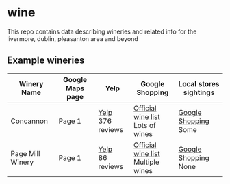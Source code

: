 # wine

This repo contains data describing wineries and related info for the livermore, dublin, pleasanton area and beyond

## Example wineries

| Winery Name | Google Maps page | Yelp | Google Shopping | Local stores sightings |
| --- | --- | --- | --- | --- |
| Concannon |  Page 1 |  [Yelp](https://www.yelp.com/biz/concannon-vineyard-livermore)<br>376 reviews |  [Official wine list](http://shop.concannonvineyard.com/index.cfm?method=storeproducts.showlist)<br>Lots of wines |  [Google Shopping](https://www.google.com/webhp#tbm=shop&q=concannon+wine)<br>Some | Yep |
| Page Mill Winery |  Page 1 | [Yelp](https://www.yelp.com/biz/page-mill-winery-livermore)<br>86 reviews | [Official wine list](https://pagemillwinery.com/wine/)<br>Multiple wines | [Google Shopping](https://www.google.com/webhp#tbm=shop&q=Page+Mill+Wine)<br>None | Nope |

